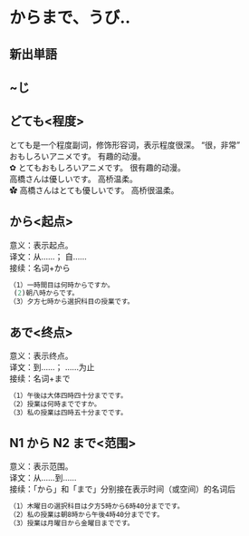 # からまで、うび..

## 新出単語

<vue-audio file="../audio/3-2-たんご.mp3" loop />

## ~じ

## どても<程度>

とても是一个程度副词，修饰形容词，表示程度很深。 “很，非常”  
おもしろいアニメです。 有趣的动漫。  
✿ とてもおもしろいアニメです。 很有趣的动漫。  
高橋さんは優しいです。 高桥温柔。  
✿ 高橋さんはとても優しいです。 高桥很温柔。

## から<起点>

意义：表示起点。  
译文：从……； 自……  
接续：名词+から

```ts
（1）一時間目は何時からですか。
 (2)朝八時からです。
（3）夕方七時から選択科目の授業です。
```

## あで<终点>

意义：表示终点。  
译文：到……； ……为止  
接续：名词+まで

```ts
（1）午後は大体四時四十分までです。
（2）授業は何時までですか。
（3）私の授業は四時五十分までです。
```

## N1 から N2 まで<范围>

意义：表示范围。  
译文：从……到……  
接续：「から」和「まで」分别接在表示时间（或空间）的名词后

```ts
（1）木曜日の選択科目は夕方5時から6時40分までです。
（2）私の授業は朝8時から午後4時40分までです。
（3）授業は月曜日から金曜日までです。
```